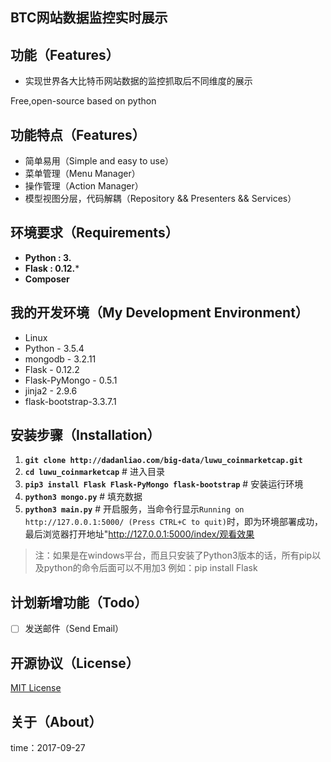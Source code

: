 ##  BTC网站数据监控实时展示

## 功能（Features）

- 实现世界各大比特币网站数据的监控抓取后不同维度的展示


Free,open-source based on python

## 功能特点（Features）

* 简单易用（Simple and easy to use）
* 菜单管理（Menu Manager）
* 操作管理（Action Manager）
* 模型视图分层，代码解耦（Repository && Presenters && Services）



## 环境要求（Requirements）

- **Python : 3.**
- **Flask : 0.12.***
- **Composer**

## 我的开发环境（My Development Environment）

- Linux
- Python - 3.5.4
- mongodb - 3.2.11
- Flask - 0.12.2
- Flask-PyMongo - 0.5.1
- jinja2 - 2.9.6
- flask-bootstrap-3.3.7.1

## 安装步骤（Installation）

1. **`git clone http://dadanliao.com/big-data/luwu_coinmarketcap.git`**
2. **`cd luwu_coinmarketcap`** # 进入目录
3. **`pip3 install Flask Flask-PyMongo flask-bootstrap`** # 安装运行环境
3. **`python3 mongo.py`** # 填充数据
4. **`python3 main.py`** # 开启服务，当命令行显示`Running on http://127.0.0.1:5000/ (Press CTRL+C to quit)`时，即为环境部署成功，最后浏览器打开地址"http://127.0.0.1:5000/index/观看效果

> 注：如果是在windows平台，而且只安装了Python3版本的话，所有pip以及python的命令后面可以不用加3
> 例如：pip install Flask

## 计划新增功能（Todo）

- [ ] 发送邮件（Send Email）




## 开源协议（License）

[MIT License](http://opensource.org/licenses/MIT)


## 关于（About）

time：2017-09-27
